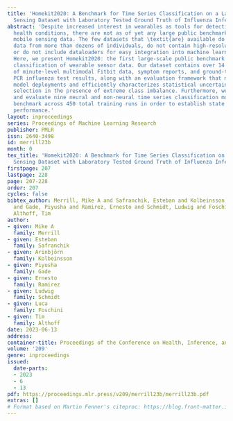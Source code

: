 ```yaml
---
title: 'Homekit2020: A Benchmark for Time Series Classification on a Large Mobile
  Sensing Dataset with Laboratory Tested Ground Truth of Influenza Infections'
abstract: 'Despite increased interest in wearables as tools for detecting various
  health conditions, there are not as of yet any large public benchmarks for such
  mobile sensing data. The few datasets that \textit{are} available do not contain
  data from more than dozens of individuals, do not contain high-resolution raw data
  or do not include dataloaders for easy integration into machine learning pipelines.
  Here, we present Homekit2020: the first large-scale public benchmark for time series
  classification of wearable sensor data. Our dataset contains over 14 million hours
  of minute-level multimodal Fitbit data, symptom reports, and ground-truth laboratory
  PCR influenza test results, along with an evaluation framework that mimics realistic
  model deployments and efficiently characterizes statistical uncertainty in model
  selection in the presence of extreme class imbalance. Furthermore, we implement
  and evaluate nine neural and non-neural time series classification models on our
  benchmark across 450 total training runs in order to establish state of the art
  performance.'
layout: inproceedings
series: Proceedings of Machine Learning Research
publisher: PMLR
issn: 2640-3498
id: merrill23b
month: 0
tex_title: 'Homekit2020: A Benchmark for Time Series Classification on a Large Mobile
  Sensing Dataset with Laboratory Tested Ground Truth of Influenza Infections'
firstpage: 207
lastpage: 228
page: 207-228
order: 207
cycles: false
bibtex_author: Merrill, Mike A and Safranchik, Esteban and Kolbeinsson, Arinbj\"orn
  and Gade, Piyusha and Ramirez, Ernesto and Schmidt, Ludwig and Foschini, Luca and
  Althoff, Tim
author:
- given: Mike A
  family: Merrill
- given: Esteban
  family: Safranchik
- given: Arinbjörn
  family: Kolbeinsson
- given: Piyusha
  family: Gade
- given: Ernesto
  family: Ramirez
- given: Ludwig
  family: Schmidt
- given: Luca
  family: Foschini
- given: Tim
  family: Althoff
date: 2023-06-13
address:
container-title: Proceedings of the Conference on Health, Inference, and Learning
volume: '209'
genre: inproceedings
issued:
  date-parts:
  - 2023
  - 6
  - 13
pdf: https://proceedings.mlr.press/v209/merrill23b/merrill23b.pdf
extras: []
# Format based on Martin Fenner's citeproc: https://blog.front-matter.io/posts/citeproc-yaml-for-bibliographies/
---
```

